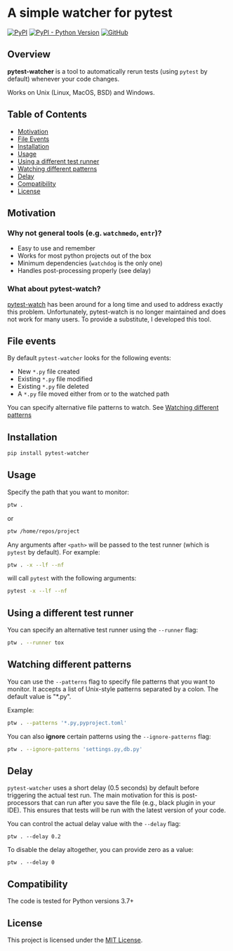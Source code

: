 # A simple watcher for pytest

[![PyPI](https://img.shields.io/pypi/v/pytest-watcher)](https://pypi.org/project/pytest-watcher/)
[![PyPI - Python Version](https://img.shields.io/pypi/pyversions/pytest-watcher)](https://pypi.org/project/pytest-watcher/)
[![GitHub](https://img.shields.io/github/license/olzhasar/pytest-watcher)](https://github.com/olzhasar/pytest-watcher/blob/master/LICENSE)

## Overview

**pytest-watcher** is a tool to automatically rerun tests (using `pytest` by default) whenever your code changes.

Works on Unix (Linux, MacOS, BSD) and Windows.

## Table of Contents

- [Motivation](#motivation)
- [File Events](#file-events)
- [Installation](#installation)
- [Usage](#usage)
- [Using a different test runner](#using-a-different-test-runner)
- [Watching different patterns](#watching-different-patterns)
- [Delay](#delay)
- [Compatibility](#compatibility)
- [License](#license)

## Motivation

### Why not general tools (e.g. `watchmedo`, `entr`)?

- Easy to use and remember
- Works for most python projects out of the box
- Minimum dependencies (`watchdog` is the only one)
- Handles post-processing properly (see delay)

### What about pytest-watch?

[pytest-watch](https://github.com/joeyespo/pytest-watch) has been around for a long time and used to address exactly this problem. Unfortunately, pytest-watch is no longer maintained and does not work for many users. To provide a substitute, I developed this tool.

## File events

By default `pytest-watcher` looks for the following events:

- New `*.py` file created
- Existing `*.py` file modified
- Existing `*.py` file deleted
- A `*.py` file moved either from or to the watched path

You can specify alternative file patterns to watch. See [Watching different patterns](#watching-different-patterns)

## Installation

```sh
pip install pytest-watcher
```

## Usage

Specify the path that you want to monitor:

```sh
ptw .
```

or

```sh
ptw /home/repos/project
```

Any arguments after `<path>` will be passed to the test runner (which is `pytest` by default). For example:

```sh
ptw . -x --lf --nf
```

will call `pytest` with the following arguments:

```sh
pytest -x --lf --nf
```

## Using a different test runner

You can specify an alternative test runner using the `--runner` flag:

```sh
ptw . --runner tox
```

## Watching different patterns

You can use the `--patterns` flag to specify file patterns that you want to monitor. It accepts a list of Unix-style patterns separated by a colon. The default value is "\*.py".

Example:

```sh
ptw . --patterns '*.py,pyproject.toml'
```

You can also **ignore** certain patterns using the `--ignore-patterns` flag:

```sh
ptw . --ignore-patterns 'settings.py,db.py'
```

## Delay

`pytest-watcher` uses a short delay (0.5 seconds) by default before triggering the actual test run. The main motivation for this is post-processors that can run after you save the file (e.g., black plugin in your IDE). This ensures that tests will be run with the latest version of your code.

You can control the actual delay value with the `--delay` flag:

`ptw . --delay 0.2`

To disable the delay altogether, you can provide zero as a value:

`ptw . --delay 0`

## Compatibility

The code is tested for Python versions 3.7+

## License

This project is licensed under the [MIT License](LICENSE).
